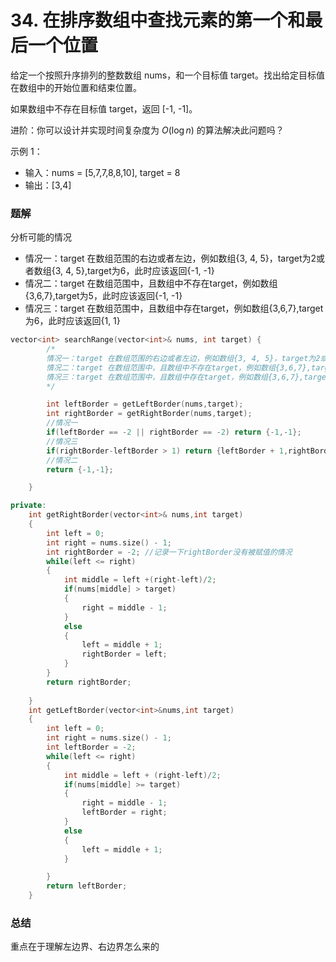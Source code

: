 #  34. 在排序数组中查找元素的第一个和最后一个位置

给定一个按照升序排列的整数数组 nums，和一个目标值 target。找出给定目标值在数组中的开始位置和结束位置。

如果数组中不存在目标值 target，返回 [-1, -1]。

进阶：你可以设计并实现时间复杂度为 $O(\log n)$ 的算法解决此问题吗？

示例 1：

- 输入：nums = [5,7,7,8,8,10], target = 8
- 输出：[3,4]

### 题解

分析可能的情况

- 情况一：target 在数组范围的右边或者左边，例如数组{3, 4, 5}，target为2或者数组{3, 4, 5},target为6，此时应该返回{-1, -1}
- 情况二：target 在数组范围中，且数组中不存在target，例如数组{3,6,7},target为5，此时应该返回{-1, -1}
- 情况三：target 在数组范围中，且数组中存在target，例如数组{3,6,7},target为6，此时应该返回{1, 1}

```cpp
vector<int> searchRange(vector<int>& nums, int target) {
        /*
        情况一：target 在数组范围的右边或者左边，例如数组{3, 4, 5}，target为2或者数组   {3,    4, 5},target为6，此时应该返回{-1, -1}   
        情况二：target 在数组范围中，且数组中不存在target，例如数组{3,6,7},target为5，此时应该返回{-1, -1}
        情况三：target 在数组范围中，且数组中存在target，例如数组{3,6,7},target为6，此时应该返回{1, 1}  
        */

        int leftBorder = getLeftBorder(nums,target);
        int rightBorder = getRightBorder(nums,target);
        //情况一
        if(leftBorder == -2 || rightBorder == -2) return {-1,-1};
        //情况三
        if(rightBorder-leftBorder > 1) return {leftBorder + 1,rightBorder - 1};
        //情况二
        return {-1,-1};

    }

private:
    int getRightBorder(vector<int>& nums,int target)
    {
        int left = 0;
        int right = nums.size() - 1;
        int rightBorder = -2; //记录一下rightBorder没有被赋值的情况
        while(left <= right)
        {
            int middle = left +(right-left)/2;
            if(nums[middle] > target)
            {
                right = middle - 1;
            }
            else
            {
                left = middle + 1;
                rightBorder = left;
            }
        }
        return rightBorder;
    
    }
    int getLeftBorder(vector<int>&nums,int target)
    {
        int left = 0;
        int right = nums.size() - 1;
        int leftBorder = -2; 
        while(left <= right)
        {
            int middle = left + (right-left)/2;
            if(nums[middle] >= target)
            {
                right = middle - 1;
                leftBorder = right;
            }
            else
            {
                left = middle + 1;
            }

        }
        return leftBorder;
    }
```

### 总结

重点在于理解左边界、右边界怎么来的